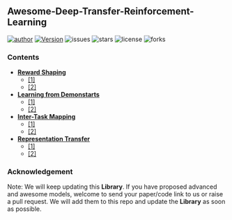 ## Awesome-Deep-Transfer-Reinforcement-Learning
[![author](https://img.shields.io/badge/Author-Xindong-blueviolet.svg)](https://github.com/XinDongEE/Awesome-Deep-Transfer-Reinforcement-Learning)
[![Version](https://img.shields.io/badge/Version-v1.0-brightgreen.svg)](https://github.com/XinDongEE/Awesome-Deep-Transfer-Reinforcement-Learning)
![issues](https://img.shields.io/github/issues/XinDongEE/Awesome-Deep-Transfer-Reinforcement-Learning.svg) ![stars](https://img.shields.io/github/stars/XinDongEE/Awesome-Deep-Transfer-Reinforcement-Learning.svg)
![license](https://img.shields.io/github/license/XinDongEE/Awesome-Deep-Transfer-Reinforcement-Learning.svg)
![forks](	https://img.shields.io/github/forks/XinDongEE/Awesome-Deep-Transfer-Reinforcement-Learning.svg)

### __Contents__
- [__Reward Shaping__](#heading-one)
	- [[1]](#aaa)
	- [[2]](#bbb)
- [__Learning from Demonstarts__](#heading-two)
	- [[1]](#aaa)
	- [[2]](#bbb)
- [__Inter-Task Mapping__](#heading-Three)
	- [[1]](#aaa)
	- [[2]](#bbb)
- [__Representation Transfer__](#heading-Three)
	- [[1]](#aaa)
	- [[2]](#bbb)

### Acknowledgement
Note: We will keep updating this __Library__. If you have proposed advanced and awesome models, welcome to send your paper/code link to us or raise a pull request. We will add them to this repo and update the __Library__ as soon as possible.
